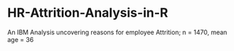# HR-Attrition-Analysis-in-R
An IBM Analysis uncovering reasons for employee Attrition; n = 1470, mean age = 36
